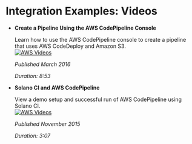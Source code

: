 # Integration Examples: Videos<a name="integrations-community-videos"></a>

+ **Create a Pipeline Using the AWS CodePipeline Console**

  Learn how to use the AWS CodePipeline console to create a pipeline that uses AWS CodeDeploy and Amazon S3\.  
[![AWS Videos](http://img.youtube.com/vi/glVR2zjq1j4/0.jpg)](http://www.youtube.com/watch?v=glVR2zjq1j4)

  *Published March 2016*

  *Duration: 8:53*

+ **Solano CI and AWS CodePipeline**

  View a demo setup and successful run of AWS CodePipeline using Solano CI\.  
[![AWS Videos](http://img.youtube.com/vi/3KiV1kwCkjg/0.jpg)](http://www.youtube.com/watch?v=3KiV1kwCkjg)

  *Published November 2015*

  *Duration: 3:07*